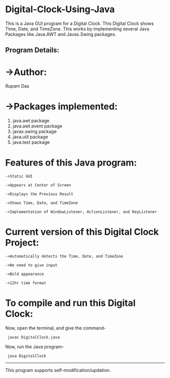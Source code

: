 # Digital-Clock-Using-Java
This is a Java GUI program for a Digital Clock. This Digital Clock shows Time, Date, and TimeZone. This works by implementing several Java Packages like Java.AWT and Javax.Swing packages.


## Program Details:

# ->Author:
Rupam Das

# ->Packages implemented:

 1. java.awt package
 2. java.awt.event package
 3. javax.swing package
 4. java.util package
 5. java.text package


# Features of this Java program:
```
->Static GUI

->Appears at Center of Screen

->Displays the Previous Result

->Shows Time, Date, and TimeZone

->Implementation of WindowListener, ActionListener, and KeyListener
```


# Current version of this Digital Clock Project:
```
->Automatically detects the Time, Date, and TimeZone

->No need to give input

->Bold appearance

->12hr time format
```

# To compile and run this Digital Clock:

Now, open the terminal, and give the command-
```
 javac DigitalClock.java
```
Now, run the Java program-
```
 java DigitalClock
```


_____________________________________________________________________________________________________
This program supports self-modification/updation.
